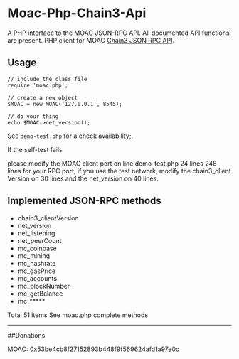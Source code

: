 # Moac-Php-Chain3-Api
A PHP interface to the MOAC JSON-RPC API. All documented API functions are present.
PHP client for MOAC [Chain3 JSON RPC API](https://github.com/MOACChain/chain3).
## Usage
    // include the class file
    require 'moac.php';
    
    // create a new object
    $MOAC = new MOAC('127.0.0.1', 8545);
    
    // do your thing
    echo $MOAC->net_version();

See `demo-test.php` for a check availability;. 

If the self-test fails

please modify the MOAC client port on line demo-test.php 24 lines 248 lines for your RPC port, if you use the test network, modify the chain3_client Version on 30 lines and the net_version on 40 lines.

## Implemented JSON-RPC methods
* chain3_clientVersion
* net_version
* net_listening
* net_peerCount
* mc_coinbase
* mc_mining
* mc_hashrate
* mc_gasPrice
* mc_accounts
* mc_blockNumber
* mc_getBalance
* mc_*****

Total 51 items
See moac.php complete methods

----------------
##Donations

MOAC: 0x53be4cb8f27152893b448f9f569624afd1a97e0c
